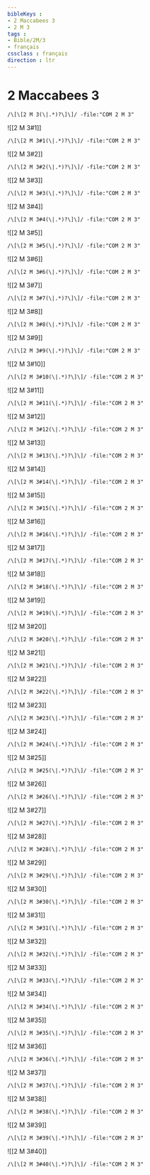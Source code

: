 ```yaml
---
bibleKeys : 
- 2 Maccabees 3
- 2 M 3
tags : 
- Bible/2M/3
- français
cssclass : français
direction : ltr
---
```


# 2 Maccabees 3

```query
/\[\[2 M 3(\|.*)?\]\]/ -file:"COM 2 M 3"
```



![[2 M 3#1]]

```query
/\[\[2 M 3#1(\|.*)?\]\]/ -file:"COM 2 M 3"
```

![[2 M 3#2]]

```query
/\[\[2 M 3#2(\|.*)?\]\]/ -file:"COM 2 M 3"
```

![[2 M 3#3]]

```query
/\[\[2 M 3#3(\|.*)?\]\]/ -file:"COM 2 M 3"
```

![[2 M 3#4]]

```query
/\[\[2 M 3#4(\|.*)?\]\]/ -file:"COM 2 M 3"
```

![[2 M 3#5]]

```query
/\[\[2 M 3#5(\|.*)?\]\]/ -file:"COM 2 M 3"
```

![[2 M 3#6]]

```query
/\[\[2 M 3#6(\|.*)?\]\]/ -file:"COM 2 M 3"
```

![[2 M 3#7]]

```query
/\[\[2 M 3#7(\|.*)?\]\]/ -file:"COM 2 M 3"
```

![[2 M 3#8]]

```query
/\[\[2 M 3#8(\|.*)?\]\]/ -file:"COM 2 M 3"
```

![[2 M 3#9]]

```query
/\[\[2 M 3#9(\|.*)?\]\]/ -file:"COM 2 M 3"
```

![[2 M 3#10]]

```query
/\[\[2 M 3#10(\|.*)?\]\]/ -file:"COM 2 M 3"
```

![[2 M 3#11]]

```query
/\[\[2 M 3#11(\|.*)?\]\]/ -file:"COM 2 M 3"
```

![[2 M 3#12]]

```query
/\[\[2 M 3#12(\|.*)?\]\]/ -file:"COM 2 M 3"
```

![[2 M 3#13]]

```query
/\[\[2 M 3#13(\|.*)?\]\]/ -file:"COM 2 M 3"
```

![[2 M 3#14]]

```query
/\[\[2 M 3#14(\|.*)?\]\]/ -file:"COM 2 M 3"
```

![[2 M 3#15]]

```query
/\[\[2 M 3#15(\|.*)?\]\]/ -file:"COM 2 M 3"
```

![[2 M 3#16]]

```query
/\[\[2 M 3#16(\|.*)?\]\]/ -file:"COM 2 M 3"
```

![[2 M 3#17]]

```query
/\[\[2 M 3#17(\|.*)?\]\]/ -file:"COM 2 M 3"
```

![[2 M 3#18]]

```query
/\[\[2 M 3#18(\|.*)?\]\]/ -file:"COM 2 M 3"
```

![[2 M 3#19]]

```query
/\[\[2 M 3#19(\|.*)?\]\]/ -file:"COM 2 M 3"
```

![[2 M 3#20]]

```query
/\[\[2 M 3#20(\|.*)?\]\]/ -file:"COM 2 M 3"
```

![[2 M 3#21]]

```query
/\[\[2 M 3#21(\|.*)?\]\]/ -file:"COM 2 M 3"
```

![[2 M 3#22]]

```query
/\[\[2 M 3#22(\|.*)?\]\]/ -file:"COM 2 M 3"
```

![[2 M 3#23]]

```query
/\[\[2 M 3#23(\|.*)?\]\]/ -file:"COM 2 M 3"
```

![[2 M 3#24]]

```query
/\[\[2 M 3#24(\|.*)?\]\]/ -file:"COM 2 M 3"
```

![[2 M 3#25]]

```query
/\[\[2 M 3#25(\|.*)?\]\]/ -file:"COM 2 M 3"
```

![[2 M 3#26]]

```query
/\[\[2 M 3#26(\|.*)?\]\]/ -file:"COM 2 M 3"
```

![[2 M 3#27]]

```query
/\[\[2 M 3#27(\|.*)?\]\]/ -file:"COM 2 M 3"
```

![[2 M 3#28]]

```query
/\[\[2 M 3#28(\|.*)?\]\]/ -file:"COM 2 M 3"
```

![[2 M 3#29]]

```query
/\[\[2 M 3#29(\|.*)?\]\]/ -file:"COM 2 M 3"
```

![[2 M 3#30]]

```query
/\[\[2 M 3#30(\|.*)?\]\]/ -file:"COM 2 M 3"
```

![[2 M 3#31]]

```query
/\[\[2 M 3#31(\|.*)?\]\]/ -file:"COM 2 M 3"
```

![[2 M 3#32]]

```query
/\[\[2 M 3#32(\|.*)?\]\]/ -file:"COM 2 M 3"
```

![[2 M 3#33]]

```query
/\[\[2 M 3#33(\|.*)?\]\]/ -file:"COM 2 M 3"
```

![[2 M 3#34]]

```query
/\[\[2 M 3#34(\|.*)?\]\]/ -file:"COM 2 M 3"
```

![[2 M 3#35]]

```query
/\[\[2 M 3#35(\|.*)?\]\]/ -file:"COM 2 M 3"
```

![[2 M 3#36]]

```query
/\[\[2 M 3#36(\|.*)?\]\]/ -file:"COM 2 M 3"
```

![[2 M 3#37]]

```query
/\[\[2 M 3#37(\|.*)?\]\]/ -file:"COM 2 M 3"
```

![[2 M 3#38]]

```query
/\[\[2 M 3#38(\|.*)?\]\]/ -file:"COM 2 M 3"
```

![[2 M 3#39]]

```query
/\[\[2 M 3#39(\|.*)?\]\]/ -file:"COM 2 M 3"
```

![[2 M 3#40]]

```query
/\[\[2 M 3#40(\|.*)?\]\]/ -file:"COM 2 M 3"
```

